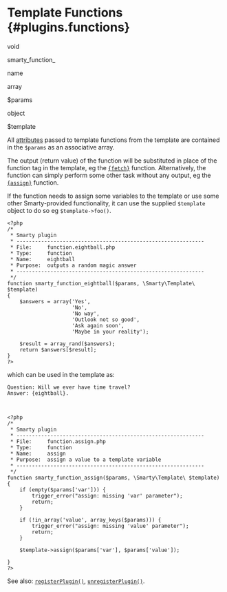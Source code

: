Template Functions {#plugins.functions}
==================

void

smarty\_function\_

name

array

\$params

object

\$template

All [attributes](#language.syntax.attributes) passed to template
functions from the template are contained in the `$params` as an
associative array.

The output (return value) of the function will be substituted in place
of the function tag in the template, eg the
[`{fetch}`](#language.function.fetch) function. Alternatively, the
function can simply perform some other task without any output, eg the
[`{assign}`](#language.function.assign) function.

If the function needs to assign some variables to the template or use
some other Smarty-provided functionality, it can use the supplied
`$template` object to do so eg `$template->foo()`.


    <?php
    /*
     * Smarty plugin
     * -------------------------------------------------------------
     * File:     function.eightball.php
     * Type:     function
     * Name:     eightball
     * Purpose:  outputs a random magic answer
     * -------------------------------------------------------------
     */
    function smarty_function_eightball($params, \Smarty\Template\ $template)
    {
        $answers = array('Yes',
                         'No',
                         'No way',
                         'Outlook not so good',
                         'Ask again soon',
                         'Maybe in your reality');

        $result = array_rand($answers);
        return $answers[$result];
    }
    ?>

which can be used in the template as:

    Question: Will we ever have time travel?
    Answer: {eightball}.
        


    <?php
    /*
     * Smarty plugin
     * -------------------------------------------------------------
     * File:     function.assign.php
     * Type:     function
     * Name:     assign
     * Purpose:  assign a value to a template variable
     * -------------------------------------------------------------
     */
    function smarty_function_assign($params, \Smarty\Template\ $template)
    {
        if (empty($params['var'])) {
            trigger_error("assign: missing 'var' parameter");
            return;
        }

        if (!in_array('value', array_keys($params))) {
            trigger_error("assign: missing 'value' parameter");
            return;
        }

        $template->assign($params['var'], $params['value']);     
        
    }
    ?>

          

See also: [`registerPlugin()`](#api.register.plugin),
[`unregisterPlugin()`](#api.unregister.plugin).
